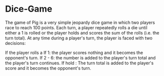 # Dice-Game
The game of Pig is a very simple jeopardy dice game in which two players race to reach 100 points. Each turn, a player repeatedly rolls a die until either a 1 is rolled or the player holds and scores the sum of the rolls (i.e. the turn total). At any time during a player's turn, the player is faced with two decisions:

If the player rolls a
       If 1: the player scores nothing and it becomes the opponent's turn.
       If 2 - 6: the number is added to the player's turn total and the player's turn continues.
       If hold : The turn total is added to the player's score and it becomes the opponent's turn.

